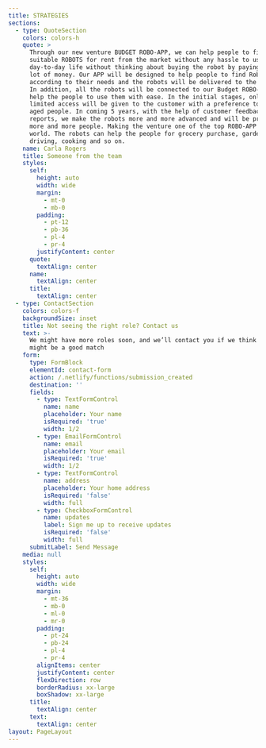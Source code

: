 ```yaml
---
title: STRATEGIES
sections:
  - type: QuoteSection
    colors: colors-h
    quote: >
      Through our new venture BUDGET ROBO-APP, we can help people to find the
      suitable ROBOTS for rent from the market without any hassle to use for a
      day-to-day life without thinking about buying the robot by paying a whole
      lot of money. Our APP will be designed to help people to find Robots
      according to their needs and the robots will be delivered to the customer.
      In addition, all the robots will be connected to our Budget ROBO-APP, to
      help the people to use them with ease. In the initial stages, only a
      limited access will be given to the customer with a preference to old,
      aged people. In coming 5 years, with the help of customer feedback and
      reports, we make the robots more and more advanced and will be provided to
      more and more people. Making the venture one of the top ROBO-APP in the
      world. The robots can help the people for grocery purchase, gardening,
      driving, cooking and so on.
    name: Carla Rogers
    title: Someone from the team
    styles:
      self:
        height: auto
        width: wide
        margin:
          - mt-0
          - mb-0
        padding:
          - pt-12
          - pb-36
          - pl-4
          - pr-4
        justifyContent: center
      quote:
        textAlign: center
      name:
        textAlign: center
      title:
        textAlign: center
  - type: ContactSection
    colors: colors-f
    backgroundSize: inset
    title: Not seeing the right role? Contact us
    text: >-
      We might have more roles soon, and we’ll contact you if we think there
      might be a good match
    form:
      type: FormBlock
      elementId: contact-form
      action: /.netlify/functions/submission_created
      destination: ''
      fields:
        - type: TextFormControl
          name: name
          placeholder: Your name
          isRequired: 'true'
          width: 1/2
        - type: EmailFormControl
          name: email
          placeholder: Your email
          isRequired: 'true'
          width: 1/2
        - type: TextFormControl
          name: address
          placeholder: Your home address
          isRequired: 'false'
          width: full
        - type: CheckboxFormControl
          name: updates
          label: Sign me up to receive updates
          isRequired: 'false'
          width: full
      submitLabel: Send Message
    media: null
    styles:
      self:
        height: auto
        width: wide
        margin:
          - mt-36
          - mb-0
          - ml-0
          - mr-0
        padding:
          - pt-24
          - pb-24
          - pl-4
          - pr-4
        alignItems: center
        justifyContent: center
        flexDirection: row
        borderRadius: xx-large
        boxShadow: xx-large
      title:
        textAlign: center
      text:
        textAlign: center
layout: PageLayout
---
```

